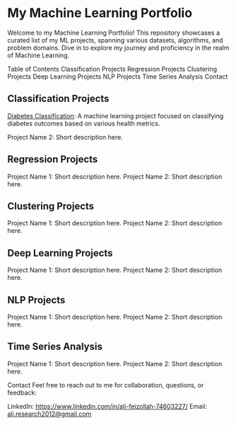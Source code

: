 # My Machine Learning Portfolio
Welcome to my Machine Learning Portfolio! This repository showcases a curated list of my ML projects, spanning various datasets, algorithms, and problem domains. Dive in to explore my journey and proficiency in the realm of Machine Learning.

Table of Contents
Classification Projects
Regression Projects
Clustering Projects
Deep Learning Projects
NLP Projects
Time Series Analysis
Contact

## Classification Projects
[Diabetes Classification](https://github.com/faizollah/diabetes_classification): A machine learning project focused on classifying diabetes outcomes based on various health metrics.

Project Name 2: Short description here.

## Regression Projects
Project Name 1: Short description here.
Project Name 2: Short description here.

## Clustering Projects
Project Name 1: Short description here.
Project Name 2: Short description here.

## Deep Learning Projects
Project Name 1: Short description here.
Project Name 2: Short description here.

## NLP Projects
Project Name 1: Short description here.
Project Name 2: Short description here.

## Time Series Analysis
Project Name 1: Short description here.
Project Name 2: Short description here.

Contact
Feel free to reach out to me for collaboration, questions, or feedback:

LinkedIn: https://www.linkedin.com/in/ali-feizollah-74603227/
Email: ali.research2012@gmail.com
